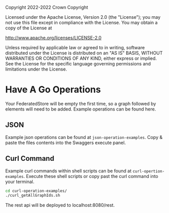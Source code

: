 Copyright 2022-2022 Crown Copyright

Licensed under the Apache License, Version 2.0 (the "License");
you may not use this file except in compliance with the License.
You may obtain a copy of the License at

  http://www.apache.org/licenses/LICENSE-2.0

Unless required by applicable law or agreed to in writing, software
distributed under the License is distributed on an "AS IS" BASIS,
WITHOUT WARRANTIES OR CONDITIONS OF ANY KIND, either express or implied.
See the License for the specific language governing permissions and
limitations under the License.

Have A Go Operations
=============

Your FederatedStore  will be empty the first time, so a graph followed by elements will need to be added. Example operations can be found here.

## JSON
Example json operations can be found at `json-operation-examples`. 
Copy & paste the files contents into the Swaggers execute panel.

## Curl Command
Example curl commands within shell scripts can be found at `curl-opertion-examples`. Execute these shell scripts or copy past the curl command into your terminal.

```bash
cd curl-operation-examples/
./curl_getAllGraphIds.sh
```

The rest api will be deployed to localhost:8080/rest.

